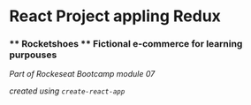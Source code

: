# React Project appling Redux

### ** Rocketshoes ** Fictional e-commerce for learning purpouses

_Part of Rockeseat Bootcamp module 07_

_created using `create-react-app`_
